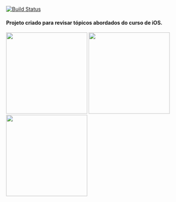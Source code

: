 

[![Build Status](https://app.bitrise.io/app/1c13876167cce2e7/status.svg?token=jpWnrQi9e9PDTkhjANWsBQ&branch=dev)](https://app.bitrise.io/app/1c13876167cce2e7)


#### Projeto criado para revisar tópicos abordados do curso de iOS. 

<p float="left">
<img src="https://user-images.githubusercontent.com/63265472/130124203-b233d10e-5bfd-49c0-968d-daa2cf553688.png" width="221">
 <img src="https://user-images.githubusercontent.com/63265472/130124471-985ba8c7-1241-4ba9-a125-b7d9e772d3c4.png" width="221">
<img src="https://user-images.githubusercontent.com/63265472/130124383-230dec2a-efce-4f94-b433-05acc9ef8063.png" width="221">
</p>
